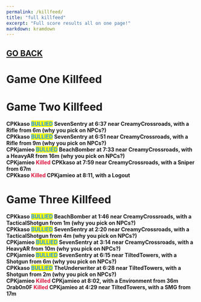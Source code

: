 ```yaml
---
permalink: /killfeed/
title: "full killfeed"
excerpt: "Full score results all on one page!"
markdown: kramdown
---
```

<meta http-equiv="refresh" content="30">

<script>
    var countUpdDate = new Date("Sep 14, 2022 19:29:49").getTime(); // Set the date we're counting down to
    var x = setInterval(function () {
        var timeNow = new Date().getTime(); // Get today's date and time
        var distance = timeNow - countUpdDate; // Find the distance between now and the count down date
        var days = Math.floor(distance / (1000 * 60 * 60 * 24));
        var hours = Math.floor((distance % (1000 * 60 * 60 * 24)) / (1000 * 60 * 60));
        var minutes = Math.floor((distance % (1000 * 60 * 60)) / (1000 * 60));
        var seconds = Math.floor((distance % (1000 * 60)) / 1000);
        var minutesString = minutes.toString();
        var secondsString = seconds.toString();
        if (minutesString.length < 2) {
            minutesString = "0" + minutesString;
        }
        if (secondsString.length < 2) {
            secondsString = "0" + secondsString;
        }
        document.getElementById("countUpTimer").innerHTML = minutesString + ":" + secondsString + " since updt"; // Display the result in the element with id="demo"
        // If the count down is finished, write some text
        if (distance < 0) {
            clearInterval(x);
            document.getElementById("countUpTimer").innerHTML = "EXPIRED";
        }
    }, 1000); // Update the count down every 1000 milliseconds
</script>


<strong><span id="countUpTimer" style="color:red;background-color:white;font-size:add_size"></span><strong>

## [GO BACK](https://www.kaso.gg)     

# Game <strong>One</strong> Killfeed<br>
# Game <strong>Two</strong> Killfeed<br>
CPKkaso <strong><span style="color:dodgerblue;background-color:yellow">BULLIED</span></strong> SevenSentry at 6:37 near <strong>CreamyCrossroads</strong>, with a Rifle from 6m (why you pick on NPCs?)<br>
CPKkaso <strong><span style="color:dodgerblue;background-color:yellow">BULLIED</span></strong> SevenSentry at 6:51 near <strong>CreamyCrossroads</strong>, with a Rifle from 9m (why you pick on NPCs?)<br>
CPKjamieo <strong><span style="color:dodgerblue;background-color:yellow">BULLIED</span></strong> BeachBomber at 7:33 near <strong>CreamyCrossroads</strong>, with a HeavyAR from 16m (why you pick on NPCs?)<br>
CPKjamieo <strong><span style="color:crimson;background-color:">Killed</span></strong> CPKkaso at 7:59 near <strong>CreamyCrossroads</strong>, with a Sniper from 67m<br>
CPKkaso <strong><span style="color:crimson;background-color:">Killed</span></strong> CPKjamieo at 8:11, with a Logout<br>
# Game <strong>Three</strong> Killfeed<br>
CPKkaso <strong><span style="color:dodgerblue;background-color:yellow">BULLIED</span></strong> BeachBomber at 1:46 near <strong>CreamyCrossroads</strong>, with a TacticalShotgun from 1m (why you pick on NPCs?)<br>
CPKkaso <strong><span style="color:dodgerblue;background-color:yellow">BULLIED</span></strong> SevenSentry at 2:20 near <strong>CreamyCrossroads</strong>, with a TacticalShotgun from 4m (why you pick on NPCs?)<br>
CPKjamieo <strong><span style="color:dodgerblue;background-color:yellow">BULLIED</span></strong> SevenSentry at 3:14 near <strong>CreamyCrossroads</strong>, with a HeavyAR from 10m (why you pick on NPCs?)<br>
CPKjamieo <strong><span style="color:dodgerblue;background-color:yellow">BULLIED</span></strong> SevenSentry at 6:15 near <strong>TiltedTowers</strong>, with a Shotgun from 6m (why you pick on NPCs?)<br>
CPKkaso <strong><span style="color:dodgerblue;background-color:yellow">BULLIED</span></strong> TheUnderwriter at 6:28 near <strong>TiltedTowers</strong>, with a Shotgun from 2m (why you pick on NPCs?)<br>
CPKjamieo <strong><span style="color:crimson;background-color:">Killed</span></strong> CPKjamieo at 8:02, with a Environment from 36m<br>
Ɔrab0n0F <strong><span style="color:crimson;background-color:">Killed</span></strong> CPKjamieo at 4:29 near <strong>TiltedTowers</strong>, with a SMG from 17m<br>
<!--CREATED BY CODE-->
<!--9/14/2022 7:29:49 PM-->
